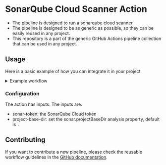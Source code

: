 # SonarQube Cloud Scanner Action

- The pipeline is designed to run a sonarqube cloud scanner
- The pipeline is designed to be as generic as possible, so they can be easily reused in any project.
- This repository is a part of the generic GitHub Actions pipeline collection that can be used in any project.

## Usage

Here is a basic example of how you can integrate it in your project.

<details>
  <summary>Example workflow</summary>

This workflow is executed automatically on push to the main branch, on a pull request and can also be executed manually from the actions tab `workflow_dispatch`.

In the code below you need to replace `<sonar-token>` with the SonarQube Cloud token you want to use.

```yml
name: Run SonarCloud scanner

on:
  workflow_dispatch:
  pull_request:
  push:
    branches:
      - main

jobs:
    sonarcloud-scanner:
    runs-on: ubuntu-latest
    steps:
      - name: Checkout repository
        uses: actions/checkout@v4

      # Using the action
      - name: Install dependencies
        uses: minvws/action-sonarcube-cloud/.github/actions/sonarcloud@main
        with:
            sonar-token: <sonar-token>
```

</details>

### Configuration

The action has inputs. The inputs are:

- sonar-token: the SonarQube Cloud token
- project-base-dir: set the sonar.projectBaseDir analysis property, default is `.`

## Contributing

If you want to contribute a new pipeline, please check the reusable workflow guidelines in the
[GitHub documentation](https://docs.github.com/en/actions/using-workflows/reusing-workflows#creating-a-reusable-workflow).
